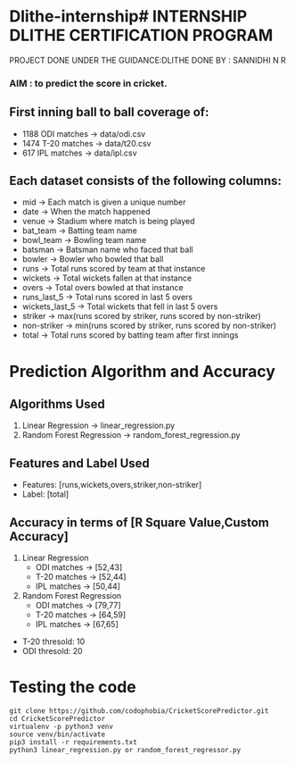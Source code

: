 # Dlithe-internship# INTERNSHIP DLITHE CERTIFICATION PROGRAM
PROJECT DONE UNDER THE GUIDANCE:DLITHE
DONE BY : SANNIDHI N R
### AIM : to predict the score in cricket.

## First inning ball to ball coverage of:

* 1188 ODI matches -> data/odi.csv
* 1474 T-20 matches -> data/t20.csv
* 617 IPL matches -> data/ipl.csv

## Each dataset consists of the following columns:

* mid -> Each match is given a unique number
* date -> When the match happened
* venue -> Stadium where match is being played
* bat_team -> Batting team name
* bowl_team -> Bowling team name
* batsman -> Batsman name who faced that ball
* bowler -> Bowler who bowled that ball
* runs -> Total runs scored by team at that instance
* wickets -> Total wickets fallen at that instance
* overs -> Total overs bowled at that instance
* runs_last_5 -> Total runs scored in last 5 overs
* wickets_last_5 -> Total wickets that fell in last 5 overs
* striker -> max(runs scored by striker, runs scored by non-striker)
* non-striker -> min(runs scored by striker, runs scored by non-striker)
* total -> Total runs scored by batting team after first innings

# Prediction Algorithm and Accuracy

## Algorithms Used

1. Linear Regression -> linear_regression.py
2. Random Forest Regression -> random_forest_regression.py

## Features and Label Used

* Features: [runs,wickets,overs,striker,non-striker]
* Label: [total]

## Accuracy in terms of [R Square Value,Custom Accuracy]

1. Linear Regression
   * ODI matches  -> [52,43]
   * T-20 matches -> [52,44]
   * IPL matches  -> [50,44]
2. Random Forest Regression
   * ODI matches  -> [79,77]
   * T-20 matches -> [64,59]
   * IPL matches  -> [67,65]


* T-20 thresold: 10
* ODI thresold: 20

# Testing the code

```
git clone https://github.com/codophobia/CricketScorePredictor.git
cd CricketScorePredictor
virtualenv -p python3 venv
source venv/bin/activate
pip3 install -r requirements.txt
python3 linear_regression.py or random_forest_regressor.py
```


